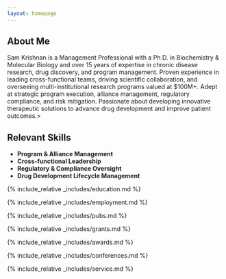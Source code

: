 ```yaml
---
layout: homepage
---
```


## About Me

Sam Krishnan is a Management Professional with a Ph.D. in Biochemistry & Molecular Biology and over 15 years of expertise in chronic disease research, drug discovery, and program management. Proven experience in leading cross-functional teams, driving scientific collaboration, and overseeing multi-institutional research programs valued at $100M+. Adept at strategic program execution, alliance management, regulatory compliance, and risk mitigation. Passionate about developing innovative therapeutic solutions to advance drug development and improve patient outcomes.>

## Relevant Skills

- **Program & Alliance Management** 
- **Cross-functional Leadership** 
- **Regulatory & Compliance Oversight**
- **Drug Development Lifecycle Management**

{% include_relative _includes/education.md %}

{% include_relative _includes/employment.md %}

{% include_relative _includes/pubs.md %}

<!--{% include_relative _includes/art.md %}--> <!-- you can escape this line if you don't have any art examples -->

{% include_relative _includes/grants.md %}

{% include_relative _includes/awards.md %}

{% include_relative _includes/conferences.md %}

{% include_relative _includes/service.md %}
